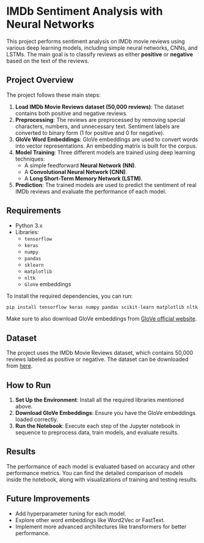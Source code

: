 # IMDb Sentiment Analysis with Neural Networks

This project performs sentiment analysis on IMDb movie reviews using various deep learning models, including simple neural networks, CNNs, and LSTMs. The main goal is to classify reviews as either **positive** or **negative** based on the text of the reviews.

## Project Overview

The project follows these main steps:

1. **Load IMDb Movie Reviews dataset (50,000 reviews)**: The dataset contains both positive and negative reviews.
2. **Preprocessing**: The reviews are preprocessed by removing special characters, numbers, and unnecessary text. Sentiment labels are converted to binary form (1 for positive and 0 for negative).
3. **GloVe Word Embeddings**: GloVe embeddings are used to convert words into vector representations. An embedding matrix is built for the corpus.
4. **Model Training**: Three different models are trained using deep learning techniques:
   - A simple feedforward **Neural Network (NN)**.
   - A **Convolutional Neural Network (CNN)**.
   - A **Long Short-Term Memory Network (LSTM)**.
5. **Prediction**: The trained models are used to predict the sentiment of real IMDb reviews and evaluate the performance of each model.

## Requirements

- Python 3.x
- Libraries:
  - `tensorflow`
  - `keras`
  - `numpy`
  - `pandas`
  - `sklearn`
  - `matplotlib`
  - `nltk`
  - `GloVe` embeddings

To install the required dependencies, you can run:

```bash
pip install tensorflow keras numpy pandas scikit-learn matplotlib nltk
```

Make sure to also download GloVe embeddings from [GloVe official website](https://nlp.stanford.edu/projects/glove/).

## Dataset

The project uses the IMDb Movie Reviews dataset, which contains 50,000 reviews labeled as positive or negative. The dataset can be downloaded from [here](https://ai.stanford.edu/~amaas/data/sentiment/).

## How to Run

1. **Set Up the Environment**: Install all the required libraries mentioned above.
2. **Download GloVe Embeddings**: Ensure you have the GloVe embeddings loaded correctly.
3. **Run the Notebook**: Execute each step of the Jupyter notebook in sequence to preprocess data, train models, and evaluate results.

## Results

The performance of each model is evaluated based on accuracy and other performance metrics. You can find the detailed comparison of models inside the notebook, along with visualizations of training and testing results.

## Future Improvements

- Add hyperparameter tuning for each model.
- Explore other word embeddings like Word2Vec or FastText.
- Implement more advanced architectures like transformers for better performance.
